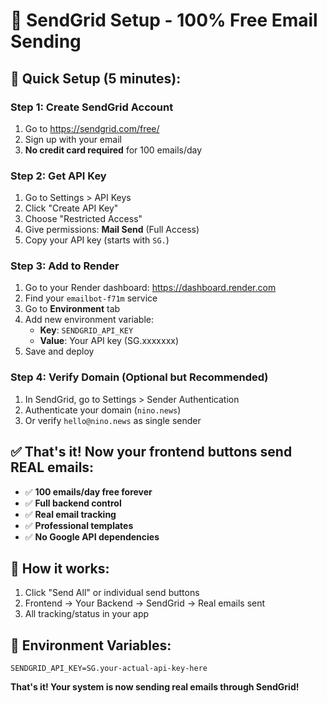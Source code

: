 # 📧 SendGrid Setup - 100% Free Email Sending

## 🎯 **Quick Setup (5 minutes):**

### Step 1: Create SendGrid Account
1. Go to https://sendgrid.com/free/
2. Sign up with your email
3. **No credit card required** for 100 emails/day

### Step 2: Get API Key
1. Go to Settings > API Keys
2. Click "Create API Key"
3. Choose "Restricted Access"
4. Give permissions: **Mail Send** (Full Access)
5. Copy your API key (starts with `SG.`)

### Step 3: Add to Render
1. Go to your Render dashboard: https://dashboard.render.com
2. Find your `emailbot-f71m` service
3. Go to **Environment** tab
4. Add new environment variable:
   - **Key**: `SENDGRID_API_KEY`
   - **Value**: Your API key (SG.xxxxxxx)
5. Save and deploy

### Step 4: Verify Domain (Optional but Recommended)
1. In SendGrid, go to Settings > Sender Authentication
2. Authenticate your domain (`nino.news`)
3. Or verify `hello@nino.news` as single sender

## ✅ **That's it! Now your frontend buttons send REAL emails:**

- ✅ **100 emails/day free forever**
- ✅ **Full backend control** 
- ✅ **Real email tracking**
- ✅ **Professional templates**
- ✅ **No Google API dependencies**

## 🚀 **How it works:**
1. Click "Send All" or individual send buttons
2. Frontend → Your Backend → SendGrid → Real emails sent
3. All tracking/status in your app

## 🔧 **Environment Variables:**
```
SENDGRID_API_KEY=SG.your-actual-api-key-here
```

**That's it! Your system is now sending real emails through SendGrid!** 